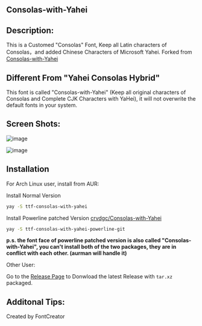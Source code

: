 Consolas-with-Yahei
---

Description:
---

This is a Customed "Consolas" Font, Keep all Latin characters of Consolas，and added Chinese Characters of Microsoft Yahei. Forked from [Consolas-with-Yahei](github.com/edward-p/Consolas-with-Yahei)

Different From "Yahei Consolas Hybrid"
---

This font is called "Consolas-with-Yahei" (Keep all original characters of Consolas and Complete CJK Characters with YaHei), it will not overwrite the default fonts in your system.

Screen Shots:
---

![image](https://github.com/edward-p/Consolas-with-Yahei/raw/master/Screenshots/js.png "Javascript")

![image](https://github.com/edward-p/Consolas-with-Yahei/raw/master/Screenshots/md.png "Markdown")

Installation
---

For Arch Linux user, install from AUR:

Install Normal Version
```bash
yay -S ttf-consolas-with-yahei
```

Install Powerline patched Version [crvdgc/Consolas-with-Yahei](https://github.com/crvdgc/Consolas-with-Yahei)
```bash
yay -S ttf-consolas-with-yahei-powerline-git
```
__p.s. the font face of powerline patched version is also called "Consolas-with-Yahei", you can't install both of the two packages, they are in conflict with each other. (aurman will handle it)__

Other User:

Go to the [Release Page](https://github.com/edward-p/Consolas-with-Yahei/releases) to Donwload the latest Release with `tar.xz` packaged.

Additonal Tips:
---
Created by FontCreator
